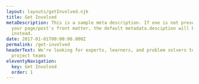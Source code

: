 ```yaml
---
layout: layouts/getInvolved.njk
title: Get Involved
metaDescription: This is a sample meta description. If one is not present in
  your page/post's front matter, the default metadata.desciption will be used
  instead.
date: 2017-01-01T00:00:00.000Z
permalink: /get-involved
headerText: We’re looking for experts, learners, and problem solvers to join our
  project teams
eleventyNavigation:
  key: Get Involved
  order: 1
---
```

